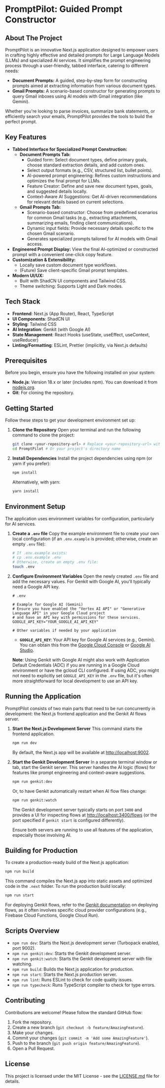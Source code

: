 
# PromptPilot: Guided Prompt Constructor

## About The Project

PromptPilot is an innovative Next.js application designed to empower users in crafting highly effective and detailed prompts for Large Language Models (LLMs) and specialized AI services. It simplifies the prompt engineering process through a user-friendly, tabbed interface, catering to different needs:

*   **Document Prompts:** A guided, step-by-step form for constructing prompts aimed at extracting information from various document types.
*   **Gmail Prompts:** A scenario-based constructor for generating prompts to query Gmail inboxes using AI models with Gmail integration (like Gemini).

Whether you're looking to parse invoices, summarize bank statements, or efficiently search your emails, PromptPilot provides the tools to build the perfect prompt.

## Key Features

*   **Tabbed Interface for Specialized Prompt Construction:**
    *   **Document Prompts Tab:**
        *   Guided form: Select document types, define primary goals, choose standard extraction details, and add custom ones.
        *   Select output formats (e.g., CSV, structured list, bullet points).
        *   AI-powered prompt engineering: Refines custom instructions and optimizes the final prompt for LLMs.
        *   Feature Creator: Define and save new document types, goals, and suggested details locally.
        *   Context-Aware AI Suggestions: Get AI-driven recommendations for relevant details based on current selections.
    *   **Gmail Prompts Tab:**
        *   Scenario-based constructor: Choose from predefined scenarios for common Gmail tasks (e.g., extracting attachments, summarizing emails, finding client communications).
        *   Dynamic input fields: Provide necessary details specific to the chosen Gmail scenario.
        *   Generates specialized prompts tailored for AI models with Gmail access.
*   **Engineered Prompt Display:** View the final AI-optimized or constructed prompt with a convenient one-click copy feature.
*   **Customization & Extensibility:**
    *   Locally save custom document type workflows.
    *   (Future) Save client-specific Gmail prompt templates.
*   **Modern UI/UX:**
    *   Built with ShadCN UI components and Tailwind CSS.
    *   Theme switching: Supports Light and Dark modes.

## Tech Stack

*   **Frontend**: Next.js (App Router), React, TypeScript
*   **UI Components**: ShadCN UI
*   **Styling**: Tailwind CSS
*   **AI Integration**: Genkit (with Google AI)
*   **State Management**: React Hooks (useState, useEffect, useContext, useReducer)
*   **Linting/Formatting**: ESLint, Prettier (implicitly, via Next.js defaults)

## Prerequisites

Before you begin, ensure you have the following installed on your system:

*   **Node.js**: Version 18.x or later (includes npm). You can download it from [nodejs.org](https://nodejs.org/).
*   **Git**: For cloning the repository.

## Getting Started

Follow these steps to get your development environment set up:

1.  **Clone the Repository**
    Open your terminal and run the following command to clone the project:
    ```bash
    git clone <your-repository-url> # Replace <your-repository-url> with the actual URL
    cd PromptPilot # Or your project's directory name
    ```

2.  **Install Dependencies**
    Install the project dependencies using npm (or yarn if you prefer):
    ```bash
    npm install
    ```
    Alternatively, with yarn:
    ```bash
    yarn install
    ```

## Environment Setup

The application uses environment variables for configuration, particularly for AI services.

1.  **Create a `.env` file**
    Copy the example environment file to create your own local configuration (if an `.env.example` is provided; otherwise, create an empty `.env` file):
    ```bash
    # If .env.example exists:
    # cp .env.example .env
    # Otherwise, create an empty .env file:
    touch .env
    ```

2.  **Configure Environment Variables**
    Open the newly created `.env` file and add the necessary values. For Genkit with Google AI, you'll typically need a Google API key.

    ```dotenv
    # .env

    # Example for Google AI (Gemini)
    # Ensure you have enabled the "Vertex AI API" or "Generative Language API" in your Google Cloud project
    # and have an API key with permissions for these services.
    GOOGLE_API_KEY="YOUR_GOOGLE_AI_API_KEY"

    # Other variables if needed by your application
    ```
    *   **`GOOGLE_API_KEY`**: Your API key for Google AI services (e.g., Gemini). You can obtain this from the [Google Cloud Console](https://console.cloud.google.com/) or [Google AI Studio](https://aistudio.google.com/app/apikey).

    **Note**: Using Genkit with Google AI might also work with Application Default Credentials (ADC) if you are running in a Google Cloud environment or have the gcloud CLI configured. If using ADC, you might not need to explicitly set `GOOGLE_API_KEY` in the `.env` file, but it's often more straightforward for local development to use an API key.

## Running the Application

PromptPilot consists of two main parts that need to be run concurrently in development: the Next.js frontend application and the Genkit AI flows server.

1.  **Start the Next.js Development Server**
    This command starts the frontend application.
    ```bash
    npm run dev
    ```
    By default, the Next.js app will be available at [http://localhost:9002](http://localhost:9002).

2.  **Start the Genkit Development Server**
    In a separate terminal window or tab, start the Genkit server. This server handles the AI logic (flows) for features like prompt engineering and context-aware suggestions.
    ```bash
    npm run genkit:dev
    ```
    Or, to have Genkit automatically restart when AI flow files change:
    ```bash
    npm run genkit:watch
    ```
    The Genkit development server typically starts on port `3400` and provides a UI for inspecting flows at [http://localhost:3400/flows](http://localhost:3400/flows) (or the port specified if `genkit start` is configured differently).

    Ensure both servers are running to use all features of the application, especially those involving AI.

## Building for Production

To create a production-ready build of the Next.js application:
```bash
npm run build
```
This command compiles the Next.js app into static assets and optimized code in the `.next` folder. To run the production build locally:
```bash
npm run start
```

For deploying Genkit flows, refer to the [Genkit documentation](https://firebase.google.com/docs/genkit) on deploying flows, as it often involves specific cloud provider configurations (e.g., Firebase Cloud Functions, Google Cloud Run).

## Scripts Overview

*   `npm run dev`: Starts the Next.js development server (Turbopack enabled, port 9002).
*   `npm run genkit:dev`: Starts the Genkit development server.
*   `npm run genkit:watch`: Starts the Genkit development server with file watching.
*   `npm run build`: Builds the Next.js application for production.
*   `npm run start`: Starts the Next.js production server.
*   `npm run lint`: Runs ESLint to check for code quality issues.
*   `npm run typecheck`: Runs TypeScript compiler to check for type errors.

## Contributing

Contributions are welcome! Please follow the standard GitHub flow:
1.  Fork the repository.
2.  Create a new branch (`git checkout -b feature/AmazingFeature`).
3.  Make your changes.
4.  Commit your changes (`git commit -m 'Add some AmazingFeature'`).
5.  Push to the branch (`git push origin feature/AmazingFeature`).
6.  Open a Pull Request.

## License

This project is licensed under the MIT License - see the [LICENSE.md](LICENSE.md) file for details.

